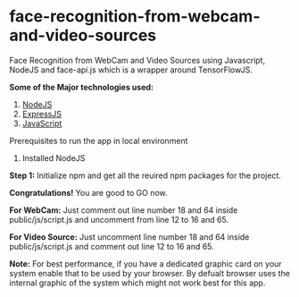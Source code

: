 # face-recognition-from-webcam-and-video-sources

Face Recognition from WebCam and Video Sources using Javascript, NodeJS and face-api.js which is a wrapper around TensorFlowJS.

<b>Some of the Major technologies used:</b>

1. <a href="https://nodejs.org/" target="_blank">NodeJS</a>
2. <a href="https://expressjs.com/" target="_blank">ExpressJS</a>
3. <a href="https://javascript.info/" target="_blank">JavaScript</a>

Prerequisites to run the app in local environment

1. Installed NodeJS

<b>Step 1:</b>
Initialize npm and get all the reuired npm packages for the project.

<b>Congratulations!</b> You are good to GO now.

<b>For WebCam:</b>
Just comment out line number 18 and 64 inside public/js/script.js and uncomment from line 12 to 16 and 65.

<b>For Video Source:</b>
Just uncomment line number 18 and 64 inside public/js/script.js and comment out line 12 to 16 and 65.

<b>Note:</b>
For best performance, if you have a dedicated graphic card on your system enable that to be used by your browser. By defualt browser uses the internal graphic of the system which might not work best for this app.
